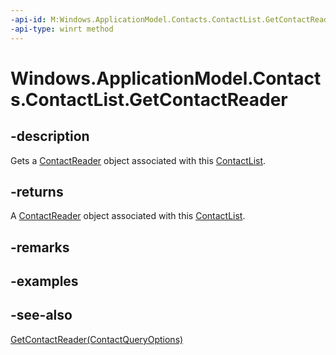 ----api-id: M:Windows.ApplicationModel.Contacts.ContactList.GetContactReader
-api-type: winrt method
---<!-- Method syntaxpublic Windows.ApplicationModel.Contacts.ContactReader GetContactReader()--># Windows.ApplicationModel.Contacts.ContactList.GetContactReader## -descriptionGets a [ContactReader](contactreader.md) object associated with this [ContactList](contactlist.md).## -returnsA [ContactReader](contactreader.md) object associated with this [ContactList](contactlist.md).## -remarks## -examples## -see-also[GetContactReader(ContactQueryOptions)](contactlist_getcontactreader_1032732501.md)